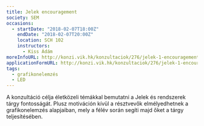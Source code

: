 ```yaml
---
title: Jelek encouragement
society: SEM
occasions:
  - startDate: "2018-02-07T18:00Z"
    endDate: "2018-02-07T20:00Z"
    location: SCH 102
    instructors:
      - Kiss Ádám
moreInfoURL: http://konzi.vik.hk/konzultaciok/276/jelek-1-encouragement
applicationFormURL: http://konzi.vik.hk/konzultaciok/276/jelek-1-encouragement
tags:
  - grafikonelemzés
  - LED
---
```


A konzultáció célja életközeli témákkal bemutatni a Jelek és rendszerek tárgy fontosságát. Plusz motiváción kívül a résztvevők elmélyedhetnek a grafikonelemzés alapjaiban, mely a félév során segíti majd őket a tárgy teljesítésében.
